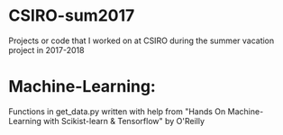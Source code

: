 # CSIRO-sum2017
Projects or code that I worked on at CSIRO during the summer vacation project in 2017-2018

# Machine-Learning: 
Functions in get_data.py written with help from "Hands On Machine-Learning with Scikist-learn & Tensorflow" by O'Reilly 
